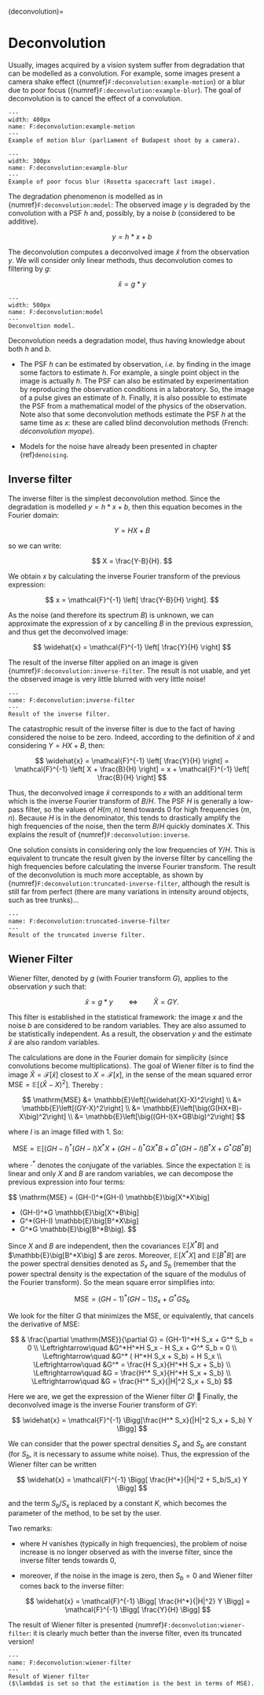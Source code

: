 (deconvolution)=
# Deconvolution

Usually, images acquired by a vision system suffer from degradation that can be modelled as a convolution.
For example, some images present a camera shake effect ({numref}`F:deconvolution:example-motion`)
or a blur due to poor focus ({numref}`F:deconvolution:example-blur`).
The goal of deconvolution is to cancel the effect of a convolution.

```{figure} budapest.png
---
width: 400px
name: F:deconvolution:example-motion
---
Example of motion blur (parliament of Budapest shoot by a camera).
```

```{figure} rosetta.jpg
---
width: 300px
name: F:deconvolution:example-blur
---
Example of poor focus blur (Rosetta spacecraft last image).
```

The degradation phenomenon is modelled as in {numref}`F:deconvolution:model`:
The observed image $y$ is degraded by the convolution with a PSF $h$ and, possibly, by a noise $b$ (considered to be additive).

$$
y = h*x + b
$$

The deconvolution computes a deconvolved image $\widehat{x}$ from the observation $y$.
We will consider only linear methods, thus deconvolution comes to filtering by $g$:

$$
\widehat{x} = g*y
$$

```{figure} model-deconvolution.png
---
width: 500px
name: F:deconvolution:model
---
Deconvoltion model.
```

Deconvolution needs a degradation model, thus having knowledge about both $h$ and $b$.

* The PSF $h$ can be estimated by observation, _i.e._ by finding in the image some factors to estimate $h$.
  For example, a single point object in the image is actually $h$.
  The PSF can also be estimated by experimentation by reproducing the observation conditions in a laboratory.
  So, the image of a pulse gives an estimate of $h$.
  Finally, it is also possible to estimate the PSF from a mathematical model of the physics of the observation.
  Note also that some deconvolution methods estimate the PSF $h$ at the same time as $x$:
  these are called blind deconvolution methods (French: _déconvolution myope_).
  
  <!-- développer le 1er exemple, notamment avec une illustration en astro -->
  <!-- 1er point : déconvolution naïve en l'absence de bruit dans une petite zone, essai--erreur, ..-->

* Models for the noise have already been presented in chapter {ref}`denoising`.


## Inverse filter

The inverse filter is the simplest deconvolution method.
Since the degradation is modelled $y = h*x + b$, then this equation becomes in the Fourier domain:

$$
Y = HX + B
$$

so we can write:

$$
X = \frac{Y-B}{H}.
$$

We obtain $x$ by calculating the inverse Fourier transform of the previous expression:

$$
x = \mathcal{F}^{-1} \left[ \frac{Y-B}{H} \right].
$$

As the noise (and therefore its spectrum $B$) is unknown,
we can approximate the expression of $x$ by cancelling $B$ in the previous expression,
and thus get the deconvolved image:

$$
\widehat{x} = \mathcal{F}^{-1} \left[ \frac{Y}{H} \right]
$$

The result of the inverse filter applied on an image is given {numref}`F:deconvolution:inverse-filter`.
The result is not usable, and yet the observed image is very little blurred with very little noise!

```{figure} inverse-filter.svg
---
name: F:deconvolution:inverse-filter
---
Result of the inverse filter.
```

The catastrophic result of the inverse filter is due to the fact of having considered the noise to be zero.
Indeed, according to the definition of $\widehat{x}$ and considering $Y = HX + B$, then:

$$
\widehat{x}
= \mathcal{F}^{-1} \left[ \frac{Y}{H} \right]
= \mathcal{F}^{-1} \left[ X + \frac{B}{H} \right]
= x + \mathcal{F}^{-1} \left[ \frac{B}{H} \right]
$$

Thus, the deconvolved image $\widehat{x}$ corresponds to $x$ with an additional term which is the inverse Fourier transform of $B/H$.
The PSF $H$ is generally a low-pass filter, so the values of $H(m,n)$ tend towards $0$ for high frequencies $(m,n)$.
Because $H$ is in the denominator, this tends to drastically amplify the high frequencies of the noise,
then the term $B/H$ quickly dominates $X$.
This explains the result of {numref}`F:deconvolution:inverse`.

One solution consists in considering only the low frequencies of $Y/H$.
This is equivalent to truncate the result given by the inverse filter by cancelling the high frequencies before calculating the inverse Fourier transform.
The result of the deconvolution is much more acceptable, as shown by {numref}`F:deconvolution:truncated-inverse-filter`,
although the result is still far from perfect (there are many variations in intensity around objects, such as tree trunks)...

```{figure} truncated-inverse-filter.svg
---
name: F:deconvolution:truncated-inverse-filter
---
Result of the truncated inverse filter.
```


## Wiener Filter

Wiener filter, denoted by $g$ (with Fourier transform $G$), applies to the observation $y$ such that:

$$
\widehat{x} = g * y
\qquad\Leftrightarrow\qquad
\widehat{X} = GY.
$$

This filter is established in the statistical framework: the image $x$ and the noise $b$ are considered to be random variables.
They are also assumed to be statistically independent.
As a result, the observation $y$ and the estimate $\widehat{x}$ are also random variables.

The calculations are done in the Fourier domain for simplicity (since convolutions become multiplications).
The goal of Wiener filter is to find the image $\widehat{X} = \mathcal{F}[\widehat{x}]$ closest to $X = \mathcal{F}[x]$,
in the sense of the mean squared error $\mathrm{MSE} = \mathbb{E}\left[(\widehat{X}-X)^2\right]$.
Thereby :

$$
\mathrm{MSE}
&= \mathbb{E}\left[(\widehat{X}-X)^2\right] \\
&= \mathbb{E}\left[(GY-X)^2\right] \\
&= \mathbb{E}\left[\big(G(HX+B)-X\big)^2\right] \\
&= \mathbb{E}\left[\big((GH-I)X+GB\big)^2\right]
$$

where $I$ is an image filled with 1.
So:

$$
\mathrm{MSE} = \mathbb{E}\Big[ (GH-I)^*(GH-I)X^*X + (GH-I)^*GX^*B + G^*(GH-I)B^*X + G^*GB^*B \Big]
$$

where $\cdot^*$ denotes the conjugate of the variables.
Since the expectation $\mathbb{E}$ is linear and only $X$ and $B$ are random variables,
we can decompose the previous expression into four terms:

$$
\mathrm{MSE}
= (GH-I)^*(GH-I) \mathbb{E}\big[X^*X\big]
+ (GH-I)^*G \mathbb{E}\big[X^*B\big]
+ G^*(GH-I) \mathbb{E}\big[B^*X\big]
+ G^*G \mathbb{E}\big[B^*B\big].
$$

Since $X$ and $B$ are independent, then the covariances $\mathbb{E}\big[X^*B\big]$ and $\mathbb{E}\big[B^*X\big] $ are zeros.
Moreover, $\mathbb{E}\big[X^*X\big]$ and $\mathbb{E}\big[B^*B\big]$ are the power spectral densities denoted as $S_x$ and $S_b$
(remember that the power spectral density is the expectation of the square of the modulus of the Fourier transform).
So the mean square error simplifies into:

$$
\mathrm{MSE} = (GH-1)^*(GH-1) S_x + G^*G S_b
$$

We look for the filter $G$ that minimizes the MSE, or equivalently, that cancels the derivative of MSE:

$$
                       & \frac{\partial \mathrm{MSE}}{\partial G} = (GH-1)^*H S_x + G^* S_b = 0 \\
  \Leftrightarrow\quad &G^*H^*H S_x - H S_x + G^* S_b = 0  \\
  \Leftrightarrow\quad &G^* ( H^*H S_x + S_b) = H S_x  \\
  \Leftrightarrow\quad &G^* = \frac{H S_x}{H^*H S_x + S_b}  \\
  \Leftrightarrow\quad &G = \frac{H^* S_x}{H^*H S_x + S_b}  \\
  \Leftrightarrow\quad &G = \frac{H^* S_x}{|H|^2 S_x + S_b}
$$

Here we are, we get the expression of the Wiener filter $G$! 🥳
Finally, the deconvolved image is the inverse Fourier transform of $GY$:

$$
\widehat{x} = \mathcal{F}^{-1} \Bigg[\frac{H^* S_x}{|H|^2 S_x + S_b} Y \Bigg]
$$

We can consider that the power spectral densities $S_x$ and $S_b$ are constant
(for $S_b$, it is necessary to assume white noise).
Thus, the expression of the Wiener filter can be written

$$
\widehat{x} = \mathcal{F}^{-1} \Bigg[ \frac{H^*}{|H|^2 + S_b/S_x} Y \Bigg]
$$

and the term $S_b/S_x$ is replaced by a constant $K$, which becomes the parameter of the method, to be set by the user.

Two remarks:

* where $H$ vanishes (typically in high frequencies),
  the problem of noise increase is no longer observed as with the inverse filter,
  since the inverse filter tends towards 0,

* moreover, if the noise in the image is zero, then $S_b = 0$ and Wiener filter comes back to the inverse filter:

  $$
  \widehat{x}
  = \mathcal{F}^{-1} \Bigg[ \frac{H^*}{|H|^2} Y \Bigg]
  = \mathcal{F}^{-1} \Bigg[ \frac{Y}{H} \Bigg]
  $$
  
The result of Wiener filter is presented {numref}`F:deconvolution:wiener-filter`:
it is clearly much better than the inverse filter, even its truncated version!

```{figure} wiener-filter.svg
---
name: F:deconvolution:wiener-filter
---
Result of Wiener filter
($\lambda$ is set so that the estimation is the best in terms of MSE).
```


<!-- Cela dit, il n'est pas juste de comparer ces deux méthodes sur la {numref}`F:deconvolution:wiener`,
car les paramètres des méthodes (10% et $K=10^{-5}$) ne sont peut être pas les meilleurs.
Il se pose donc la question : comment régler le paramètre de chaque méthode ?

```{margin}
L'EQM dont il est question ici n'est pas au sens statistique, comme ci-avant.
Il s'agit ici du carré de la différence entre les deux images.
```

Pour y répondre, la {numref}`F:deconvolution:parametre` représente la qualité du résultat, en termes d'EQM,
en fonction de ces paramètres.
On constate que pour le meilleur choix des paramètres (point rouge sur la courbe),
l'EQM est bien meilleure pour le filtre de Wiener que pour le filtre inverse.
Le résultat correspondant est représenté {numref}`F:deconvolution:wiener-best`.
La différence sur cette sous-image est assez faible, mais il n'empêche que le dessin sur la voile est plus net avec le filtre de Wiener.

```{figure} figs/restauration15.png
---
width: 600px
name: F:deconvolution:parametre
---
Comparaison de l'EQM en fonction du paramètre de la méthode, pour le filtre inverse tronqué et le filtre de Wiener.
```

```{figure} figs/restauration16.png
---
width: 600px
name: F:deconvolution:wiener-best
---
Résultat du filtre inverse tronquée et du filtre de Wiener pour les meilleurs choix de paramètres.
``` -->
